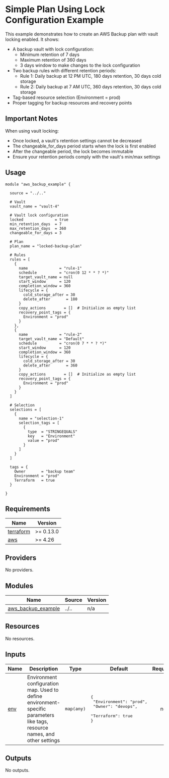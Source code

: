 <!-- BEGIN_TF_DOCS -->
# Simple Plan Using Lock Configuration Example

This example demonstrates how to create an AWS Backup plan with vault locking enabled. It shows:
- A backup vault with lock configuration:
  - Minimum retention of 7 days
  - Maximum retention of 360 days
  - 3 days window to make changes to the lock configuration
- Two backup rules with different retention periods:
  - Rule 1: Daily backup at 12 PM UTC, 180 days retention, 30 days cold storage
  - Rule 2: Daily backup at 7 AM UTC, 360 days retention, 30 days cold storage
- Tag-based resource selection (Environment = prod)
- Proper tagging for backup resources and recovery points

## Important Notes

When using vault locking:
- Once locked, a vault's retention settings cannot be decreased
- The changeable_for_days period starts when the lock is first enabled
- After the changeable period, the lock becomes immutable
- Ensure your retention periods comply with the vault's min/max settings

## Usage

```hcl
module "aws_backup_example" {

  source = "../.."

  # Vault
  vault_name = "vault-4"

  # Vault lock configuration
  locked              = true
  min_retention_days  = 7
  max_retention_days  = 360
  changeable_for_days = 3

  # Plan
  plan_name = "locked-backup-plan"

  # Rules
  rules = [
    {
      name              = "rule-1"
      schedule          = "cron(0 12 * * ? *)"
      target_vault_name = null
      start_window      = 120
      completion_window = 360
      lifecycle = {
        cold_storage_after = 30
        delete_after       = 180
      }
      copy_actions        = []  # Initialize as empty list
      recovery_point_tags = {
        Environment = "prod"
      }
    },
    {
      name              = "rule-2"
      target_vault_name = "Default"
      schedule          = "cron(0 7 * * ? *)"
      start_window      = 120
      completion_window = 360
      lifecycle = {
        cold_storage_after = 30
        delete_after       = 360
      }
      copy_actions        = []  # Initialize as empty list
      recovery_point_tags = {
        Environment = "prod"
      }
    }
  ]

  # Selection
  selections = [
    {
      name = "selection-1"
      selection_tags = [
        {
          type  = "STRINGEQUALS"
          key   = "Environment"
          value = "prod"
        }
      ]
    }
  ]

  tags = {
    Owner       = "backup team"
    Environment = "prod"
    Terraform   = true
  }

}
```

<!-- BEGIN_TF_DOCS -->
## Requirements

| Name | Version |
|------|---------|
| <a name="requirement_terraform"></a> [terraform](#requirement\_terraform) | >= 0.13.0 |
| <a name="requirement_aws"></a> [aws](#requirement\_aws) | >= 4.26 |

## Providers

No providers.

## Modules

| Name | Source | Version |
|------|--------|---------|
| <a name="module_aws_backup_example"></a> [aws\_backup\_example](#module\_aws\_backup\_example) | ../.. | n/a |

## Resources

No resources.

## Inputs

| Name | Description | Type | Default | Required |
|------|-------------|------|---------|:--------:|
| <a name="input_env"></a> [env](#input\_env) | Environment configuration map. Used to define environment-specific parameters like tags, resource names, and other settings | `map(any)` | <pre>{<br/>  "Environment": "prod",<br/>  "Owner": "devops",<br/>  "Terraform": true<br/>}</pre> | no |

## Outputs

No outputs.
<!-- END_TF_DOCS -->
<!-- END_TF_DOCS -->
